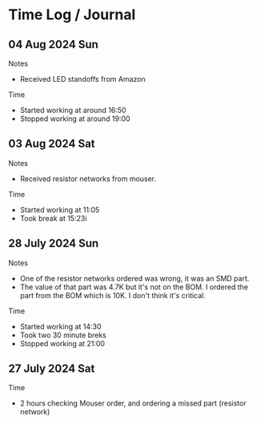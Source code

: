 # Time Log / Journal

## 04 Aug 2024 Sun

Notes

* Received LED standoffs from Amazon

Time

* Started working at around 16:50
* Stopped working at around 19:00

## 03 Aug 2024 Sat

Notes

* Received resistor networks from mouser.

Time

* Started working at 11:05
* Took break at 15:23i

## 28 July 2024 Sun

Notes

* One of the resistor networks ordered was wrong, it was an SMD part.
* The value of that part was 4.7K but it's not on the BOM. I ordered the part
  from the BOM which is 10K. I don't think it's critical.
 
Time

* Started working at 14:30
* Took two 30 minute breks
* Stopped working at 21:00

## 27 July 2024 Sat

Time

* 2 hours checking Mouser order, and ordering a missed part (resistor network)


